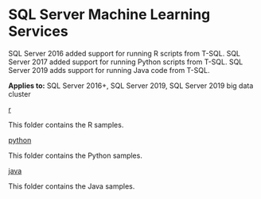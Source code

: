 # SQL Server Machine Learning Services

SQL Server 2016 added support for running R scripts from T-SQL. SQL Server 2017 added support for running Python scripts from T-SQL. SQL Server 2019 adds support for running Java code from T-SQL.

**Applies to:** SQL Server 2016+, SQL Server 2019, SQL Server 2019 big data cluster

[r](r)

This folder contains the R samples.

[python](python)

This folder contains the Python samples.

[java](https://github.com/microsoft/sql-server-language-extensions/tree/master/language-extensions/java/samples/regex)

This folder contains the Java samples.
